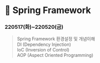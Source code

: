 # :penguin: Spring Framework

### 220517(화)~220520(금)   
> Spring Framework 환경설정 및 개념이해  
> DI (Dependency Injection)  
> IoC (Inversion of Control)  
> AOP (Aspect Oriented Programming)  
```
```
    
